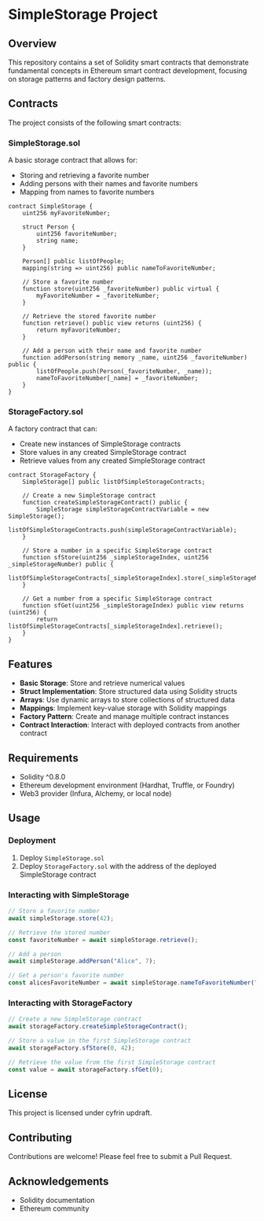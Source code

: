 # SimpleStorage Project

## Overview

This repository contains a set of Solidity smart contracts that demonstrate fundamental concepts in Ethereum smart contract development, focusing on storage patterns and factory design patterns.


## Contracts

The project consists of the following smart contracts:

### SimpleStorage.sol

A basic storage contract that allows for:
- Storing and retrieving a favorite number
- Adding persons with their names and favorite numbers
- Mapping from names to favorite numbers

```solidity
contract SimpleStorage {
    uint256 myFavoriteNumber;
    
    struct Person {
        uint256 favoriteNumber;
        string name;
    }
    
    Person[] public listOfPeople;
    mapping(string => uint256) public nameToFavoriteNumber;
    
    // Store a favorite number
    function store(uint256 _favoriteNumber) public virtual {
        myFavoriteNumber = _favoriteNumber;
    }
    
    // Retrieve the stored favorite number
    function retrieve() public view returns (uint256) {
        return myFavoriteNumber;
    }
    
    // Add a person with their name and favorite number
    function addPerson(string memory _name, uint256 _favoriteNumber) public {
        listOfPeople.push(Person(_favoriteNumber, _name));
        nameToFavoriteNumber[_name] = _favoriteNumber;
    }
}
```

### StorageFactory.sol

A factory contract that can:
- Create new instances of SimpleStorage contracts
- Store values in any created SimpleStorage contract
- Retrieve values from any created SimpleStorage contract

```solidity
contract StorageFactory {
    SimpleStorage[] public listOfSimpleStorageContracts;
    
    // Create a new SimpleStorage contract
    function createSimpleStorageContract() public {
        SimpleStorage simpleStorageContractVariable = new SimpleStorage();
        listOfSimpleStorageContracts.push(simpleStorageContractVariable);
    }
    
    // Store a number in a specific SimpleStorage contract
    function sfStore(uint256 _simpleStorageIndex, uint256 _simpleStorageNumber) public {
        listOfSimpleStorageContracts[_simpleStorageIndex].store(_simpleStorageNumber);
    }
    
    // Get a number from a specific SimpleStorage contract
    function sfGet(uint256 _simpleStorageIndex) public view returns (uint256) {
        return listOfSimpleStorageContracts[_simpleStorageIndex].retrieve();
    }
}
```

## Features

- **Basic Storage**: Store and retrieve numerical values
- **Struct Implementation**: Store structured data using Solidity structs
- **Arrays**: Use dynamic arrays to store collections of structured data
- **Mappings**: Implement key-value storage with Solidity mappings
- **Factory Pattern**: Create and manage multiple contract instances
- **Contract Interaction**: Interact with deployed contracts from another contract

## Requirements

- Solidity ^0.8.0
- Ethereum development environment (Hardhat, Truffle, or Foundry)
- Web3 provider (Infura, Alchemy, or local node)

## Usage

### Deployment

1. Deploy `SimpleStorage.sol`
2. Deploy `StorageFactory.sol` with the address of the deployed SimpleStorage contract

### Interacting with SimpleStorage

```javascript
// Store a favorite number
await simpleStorage.store(42);

// Retrieve the stored number
const favoriteNumber = await simpleStorage.retrieve();

// Add a person
await simpleStorage.addPerson("Alice", 7);

// Get a person's favorite number
const alicesFavoriteNumber = await simpleStorage.nameToFavoriteNumber("Alice");
```

### Interacting with StorageFactory

```javascript
// Create a new SimpleStorage contract
await storageFactory.createSimpleStorageContract();

// Store a value in the first SimpleStorage contract
await storageFactory.sfStore(0, 42);

// Retrieve the value from the first SimpleStorage contract
const value = await storageFactory.sfGet(0);
```

## License

This project is licensed under cyfrin updraft.

## Contributing

Contributions are welcome! Please feel free to submit a Pull Request.

## Acknowledgements

- Solidity documentation
- Ethereum community
